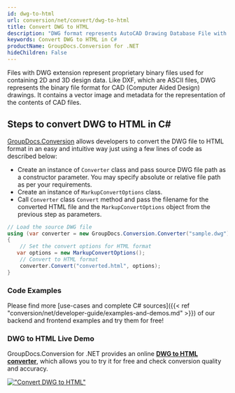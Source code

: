 ```yaml
---
id: dwg-to-html
url: conversion/net/convert/dwg-to-html
title: Convert DWG to HTML
description: "DWG format represents AutoCAD Drawing Database File with .dwg extension. Learn how to convert DWG to HTML file programmatically in C# language using GroupDocs.Conversion for .NET library."
keywords: Convert DWG to HTML in C#
productName: GroupDocs.Conversion for .NET
hideChildren: False
---
```


Files with DWG extension represent proprietary binary files used for containing 2D and 3D design data. Like DXF, which are ASCII files, DWG represents the binary file format for CAD (Computer Aided Design) drawings. It contains a vector image and metadata for the representation of the contents of CAD files.

## Steps to convert DWG to HTML in C#

[GroupDocs.Conversion](https://products.groupdocs.com/conversion/net) allows developers to convert the DWG file to HTML format in an easy and intuitive way just using a few lines of code as described below:

* Create an instance of `Converter` class and pass source DWG file path as a constructor parameter. You may specify absolute or relative file path as per your requirements. 
* Create an instance of `MarkupConvertOptions` class.
* Call `Converter` class `Convert` method and pass the filename for the converted HTML file and the `MarkupConvertOptions` object from the previous step as parameters.

```csharp
// Load the source DWG file
using (var converter = new GroupDocs.Conversion.Converter("sample.dwg"))
{
    // Set the convert options for HTML format
   var options = new MarkupConvertOptions();
    // Convert to HTML format
    converter.Convert("converted.html", options);
}
```

### Code Examples

Please find more [use-cases and complete C# sources]({{< ref "conversion/net/developer-guide/examples-and-demos.md" >}}) of our backend and frontend examples and try them for free!

### DWG to HTML Live Demo

GroupDocs.Conversion for .NET provides an online [**DWG to HTML converter**](https://products.groupdocs.app/conversion/dwg-to-html), which allows you to try it for free and check conversion quality and accuracy.

[!["Convert DWG to HTML"](conversion/net/images/convert-to-html/convert-dwg-to-html.png)](https://products.groupdocs.app/conversion/dwg-to-html)